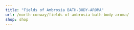 ```yaml
---
title: "Fields of Ambrosia BATH-BODY-AROMA"
url: /north-conway/fields-of-ambrosia-bath-body-aroma/
shop: shop
---
```

